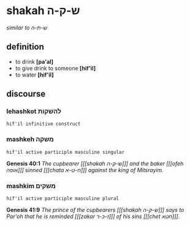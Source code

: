 # shakah ש-ק-ה

*similar to ש-ת-ה*

## definition

- to drink **\[pa'al\]**
- to give drink to someone **\[hif'il\]**
- to water **\[hif'il\]**

## discourse

### lehashkot להשקות

	hif'il infinitive construct

### mashkeh משקה

	hif'il active participle masculine singular

**Genesis 40:1**
*The cupbearer \[[[shakah ש-ק-ה]]\] and the baker \[[[ofeh אופה]]\] sinned \[[[chata ח-ט-א]]\] against the king of Mitsrayim.*

### mashkim משקים

	hif'il active participle masculine plural

**Genesis 41:9**
*The prince of the cupbearers \[[[shakah ש-ק-ה]]\] says to Par'oh that he is reminded \[[[zakar ז-כ-ר]]\] of his sins \[[[chet חטא]]\].*


